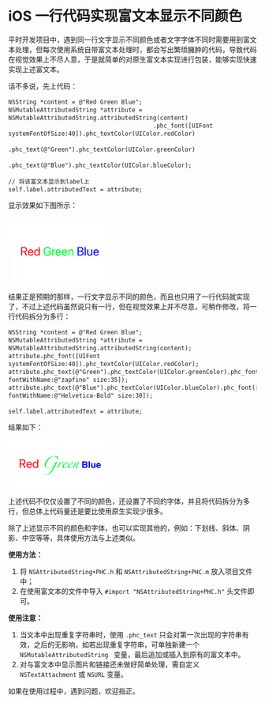 # iOS 一行代码实现富文本显示不同颜色

平时开发项目中，遇到同一行文字显示不同颜色或者文字字体不同时需要用到富文本处理，但每次使用系统自带富文本处理时，都会写出繁琐臃肿的代码，导致代码在视觉效果上不尽人意，于是就简单的对原生富文本实现进行包装，能够实现快速实现上述富文本。

话不多说，先上代码：

```
NSString *content = @"Red Green Blue";
NSMutableAttributedString *attribute = NSMutableAttributedString.attributedString(content)
                                         .phc_font([UIFont systemFontOfSize:40]).phc_textColor(UIColor.redColor)
                                         .phc_text(@"Green").phc_textColor(UIColor.greenColor)
                                         .phc_text(@"Blue").phc_textColor(UIColor.blueColor);

// 将该富文本显示到label上
self.label.attributedText = attribute;
```

显示效果如下图所示：

![red_green_blue](./Images/red_green_blue.png)

结果正是预期的那样，一行文字显示不同的颜色，而且也只用了一行代码就实现了，不过上述代码虽然说只有一行，但在视觉效果上并不尽意，可稍作修改，将一行代码拆分为多行：

```    
NSString *content = @"Red Green Blue";
NSMutableAttributedString *attribute = NSMutableAttributedString.attributedString(content);
attribute.phc_font([UIFont systemFontOfSize:40]).phc_textColor(UIColor.redColor);
attribute.phc_text(@"Green").phc_textColor(UIColor.greenColor).phc_font([UIFont fontWithName:@"zapfino" size:35]);
attribute.phc_text(@"Blue").phc_textColor(UIColor.blueColor).phc_font([UIFont fontWithName:@"Helvetica-Bold" size:30]);

self.label.attributedText = attribute;

```

结果如下：

![red_green_blue_2](./Images/red_green_blue_2.png)


上述代码不仅仅设置了不同的颜色，还设置了不同的字体，并且将代码拆分为多行，但总体上代码量还是要比使用原生实现少很多。

除了上述显示不同的颜色和字体，也可以实现其他的，例如：下划线、斜体、阴影、中空等等，具体使用方法与上述类似。

**使用方法：**
1. 将 `NSAttributedString+PHC.h` 和 `NSAttributedString+PHC.m` 放入项目文件中；
2. 在使用富文本的文件中导入 `#import "NSAttributedString+PHC.h"` 头文件即可。


**使用注意：**

1.  当文本中出现重复字符串时，使用 `.phc_text` 只会对第一次出现的字符串有效，之后的无影响，如若出现重复字符串，可单独新建一个 `NSMutableAttributedString ` 变量，最后追加或插入到原有的富文本中。
2. 对与富文本中显示图片和链接还未做好简单处理，需自定义 `NSTextAttachment` 或 `NSURL` 变量。


如果在使用过程中，遇到问题，欢迎指正。